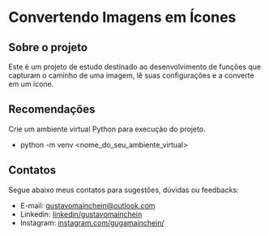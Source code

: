 # Convertendo Imagens em Ícones

## Sobre o projeto

Este é um projeto de estudo destinado ao desenvolvimento de funções que capturam o caminho de uma imagem, lê suas configurações e a converte em um ícone.

## Recomendações

Crie um ambiente virtual Python para execução do projeto.
* python -m venv <nome_do_seu_ambiente_virtual>

## Contatos

Segue abaixo meus contatos para sugestões, dúvidas ou feedbacks:

* E-mail: gustavomainchein@outlook.com
* Linkedin: <a href="www.linkedin.com/in/gustavosantos14/">linkedin/gustavomainchein</a>
* Instagram: <a href="www.instagram.com/gugamainchein/">instagram.com/gugamainchein/</a>
